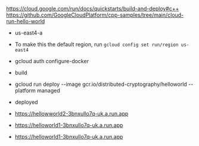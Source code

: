 https://cloud.google.com/run/docs/quickstarts/build-and-deploy#c++
https://github.com/GoogleCloudPlatform/cpp-samples/tree/main/cloud-run-hello-world

- us-east4-a
- To make this the default region, run `gcloud config set run/region us-east4`
- gcloud auth configure-docker
- build 
- gcloud run deploy --image gcr.io/distributed-cryptography/helloworld --platform managed

- deployed
- https://hellowworld2-3bnxullo7q-uk.a.run.app
- https://helloworld1-3bnxullo7q-uk.a.run.app
- https://helloworld1-3bnxullo7q-uk.a.run.app